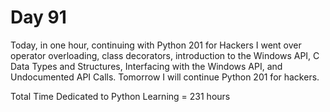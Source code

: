 # Day 91

Today, in one hour, continuing with Python 201 for Hackers I went over operator overloading, class decorators, introduction to the Windows API, C Data Types and Structures, Interfacing with the Windows API, and Undocumented API Calls. Tomorrow I will continue Python 201 for hackers.  


Total Time Dedicated to Python Learning = 231 hours
